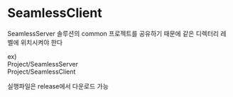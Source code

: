 # SeamlessClient

SeamlessServer 솔루션의 common 프로젝트를 공유하기 때문에 같은 디렉터리 레벨에 위치시켜야 한다

ex) <br/>
Project/SeamlessServer <br/>
Project/SeamlessClient

실행파일은 release에서 다운로드 가능
